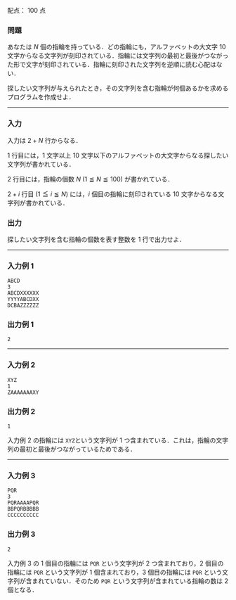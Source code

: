 配点： $100$ 点

### 問題

あなたは $N$ 個の指輪を持っている．どの指輪にも，アルファベットの大文字 $10$ 文字からなる文字列が刻印されている．指輪には文字列の最初と最後がつながった形で文字が刻印されている．指輪に刻印された文字列を逆順に読む心配はない．

探したい文字列が与えられたとき，その文字列を含む指輪が何個あるかを求めるプログラムを作成せよ．

---

### 入力

入力は $2 + N$ 行からなる．

$1$ 行目には，$1$ 文字以上 $10$ 文字以下のアルファベットの大文字からなる探したい文字列が書かれている．

$2$ 行目には，指輪の個数 $N$ ($1 \leqq N \leqq 100$) が書かれている．

$2+i$ 行目 ($1 \leqq i \leqq N$) には，$i$ 個目の指輪に刻印されている $10$ 文字からなる文字列が書かれている．

### 出力

探したい文字列を含む指輪の個数を表す整数を $1$ 行で出力せよ．

---

### 入力例 1

~~~
ABCD
3
ABCDXXXXXX
YYYYABCDXX
DCBAZZZZZZ
~~~

### 出力例 1

~~~
2
~~~

---

### 入力例 2

~~~
XYZ
1
ZAAAAAAAXY
~~~

### 出力例 2

~~~
1
~~~

入力例 $2$ の指輪には `XYZ`という文字列が $1$ つ含まれている．これは，指輪の文字列の最初と最後がつながっているためである．

---

### 入力例 3

~~~
PQR
3
PQRAAAAPQR
BBPQRBBBBB
CCCCCCCCCC
~~~

### 出力例 3

~~~
2
~~~

入力例 $3$ の $1$ 個目の指輪には `PQR` という文字列が $2$ つ含まれており，$2$ 個目の指輪には `PQR` という文字列が $1$ 個含まれており，$3$ 個目の指輪には `PQR` という文字列が含まれていない．そのため `PQR` という文字列が含まれている指輪の数は $2$ 個となる．
